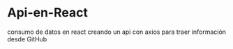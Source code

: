 # Api-en-React
consumo de datos en react creando un api con axios para traer información desde GitHub 
